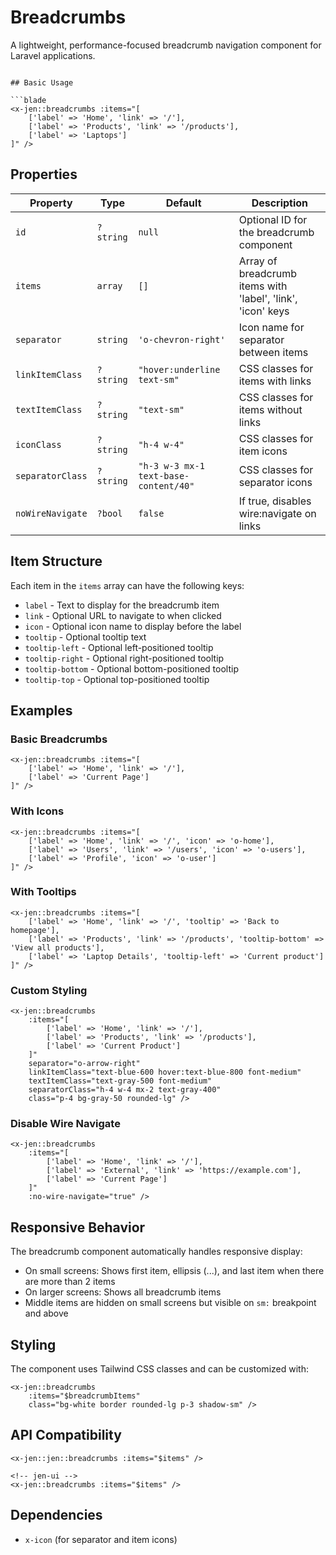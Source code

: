 # Breadcrumbs

A lightweight, performance-focused breadcrumb navigation component for Laravel applications.

```

## Basic Usage

```blade
<x-jen::breadcrumbs :items="[
    ['label' => 'Home', 'link' => '/'],
    ['label' => 'Products', 'link' => '/products'],
    ['label' => 'Laptops']
]" />
```

## Properties

| Property         | Type      | Default                               | Description                                                 |
| ---------------- | --------- | ------------------------------------- | ----------------------------------------------------------- |
| `id`             | `?string` | `null`                                | Optional ID for the breadcrumb component                    |
| `items`          | `array`   | `[]`                                  | Array of breadcrumb items with 'label', 'link', 'icon' keys |
| `separator`      | `string`  | `'o-chevron-right'`                   | Icon name for separator between items                       |
| `linkItemClass`  | `?string` | `"hover:underline text-sm"`           | CSS classes for items with links                            |
| `textItemClass`  | `?string` | `"text-sm"`                           | CSS classes for items without links                         |
| `iconClass`      | `?string` | `"h-4 w-4"`                           | CSS classes for item icons                                  |
| `separatorClass` | `?string` | `"h-3 w-3 mx-1 text-base-content/40"` | CSS classes for separator icons                             |
| `noWireNavigate` | `?bool`   | `false`                               | If true, disables wire:navigate on links                    |

## Item Structure

Each item in the `items` array can have the following keys:

-   `label` - Text to display for the breadcrumb item
-   `link` - Optional URL to navigate to when clicked
-   `icon` - Optional icon name to display before the label
-   `tooltip` - Optional tooltip text
-   `tooltip-left` - Optional left-positioned tooltip
-   `tooltip-right` - Optional right-positioned tooltip
-   `tooltip-bottom` - Optional bottom-positioned tooltip
-   `tooltip-top` - Optional top-positioned tooltip

## Examples

### Basic Breadcrumbs

```blade
<x-jen::breadcrumbs :items="[
    ['label' => 'Home', 'link' => '/'],
    ['label' => 'Current Page']
]" />
```

### With Icons

```blade
<x-jen::breadcrumbs :items="[
    ['label' => 'Home', 'link' => '/', 'icon' => 'o-home'],
    ['label' => 'Users', 'link' => '/users', 'icon' => 'o-users'],
    ['label' => 'Profile', 'icon' => 'o-user']
]" />
```

### With Tooltips

```blade
<x-jen::breadcrumbs :items="[
    ['label' => 'Home', 'link' => '/', 'tooltip' => 'Back to homepage'],
    ['label' => 'Products', 'link' => '/products', 'tooltip-bottom' => 'View all products'],
    ['label' => 'Laptop Details', 'tooltip-left' => 'Current product']
]" />
```

### Custom Styling

```blade
<x-jen::breadcrumbs
    :items="[
        ['label' => 'Home', 'link' => '/'],
        ['label' => 'Products', 'link' => '/products'],
        ['label' => 'Current Product']
    ]"
    separator="o-arrow-right"
    linkItemClass="text-blue-600 hover:text-blue-800 font-medium"
    textItemClass="text-gray-500 font-medium"
    separatorClass="h-4 w-4 mx-2 text-gray-400"
    class="p-4 bg-gray-50 rounded-lg" />
```

### Disable Wire Navigate

```blade
<x-jen::breadcrumbs
    :items="[
        ['label' => 'Home', 'link' => '/'],
        ['label' => 'External', 'link' => 'https://example.com'],
        ['label' => 'Current Page']
    ]"
    :no-wire-navigate="true" />
```

## Responsive Behavior

The breadcrumb component automatically handles responsive display:

-   On small screens: Shows first item, ellipsis (...), and last item when there are more than 2 items
-   On larger screens: Shows all breadcrumb items
-   Middle items are hidden on small screens but visible on `sm:` breakpoint and above

## Styling

The component uses Tailwind CSS classes and can be customized with:

```blade
<x-jen::breadcrumbs
    :items="$breadcrumbItems"
    class="bg-white border rounded-lg p-3 shadow-sm" />
```

## API Compatibility


```blade
<x-jen::jen::breadcrumbs :items="$items" />

<!-- jen-ui -->
<x-jen::breadcrumbs :items="$items" />
```

## Dependencies

-   `x-icon` (for separator and item icons)
